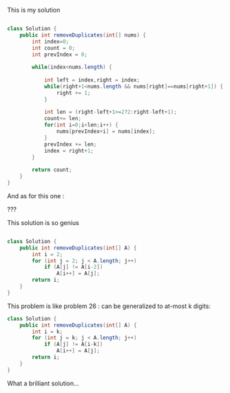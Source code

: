 

This is my solution

```Java

class Solution {
    public int removeDuplicates(int[] nums) {
        int index=0;
        int count = 0;
        int prevIndex = 0;
        
        while(index<nums.length) {
           
            int left = index,right = index;
            while(right+1<nums.length && nums[right]==nums[right+1]) {
                right += 1;
            }
            
            int len = (right-left+1>=2?2:right-left+1);
            count+= len;
            for(int i=0;i<len;i++) {
                nums[prevIndex+i] = nums[index];
            }
            prevIndex += len;
            index = right+1;
        }
        
        return count;
    }
}

```
And as for this one :

???

This solution is so genius

```Java

class Solution {
    public int removeDuplicates(int[] A) {
        int i = 2;
        for (int j = 2; j < A.length; j++)
            if (A[j] != A[i-2])
                A[i++] = A[j];
        return i;
    }
}

```

This problem is like problem 26 : can be generalized to at-most k digits:

```Java
class Solution {
    public int removeDuplicates(int[] A) {
        int i = k;
        for (int j = k; j < A.length; j++)
            if (A[j] != A[i-k])
                A[i++] = A[j];
        return i;
    }
}

```

What a brilliant solution...
